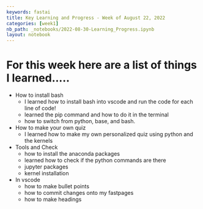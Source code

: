 ```yaml
---
keywords: fastai
title: Key Learning and Progress - Week of August 22, 2022
categories: [week1]
nb_path: _notebooks/2022-08-30-Learning_Progress.ipynb
layout: notebook
---
```


<!--
#################################################
### THIS FILE WAS AUTOGENERATED! DO NOT EDIT! ###
#################################################
# file to edit: _notebooks/2022-08-30-Learning_Progress.ipynb
-->

<div class="container" id="notebook-container">
        
<div class="cell border-box-sizing text_cell rendered"><div class="inner_cell">
<div class="text_cell_render border-box-sizing rendered_html">
<h1 id="For-this-week-here-are-a-list-of-things-I-learned.....">For this week here are a list of things I learned.....<a class="anchor-link" href="#For-this-week-here-are-a-list-of-things-I-learned....."> </a></h1><ul>
<li>How to install bash<ul>
<li>I learned how to install bash into vscode and run the code for each line of code!</li>
<li>learned the pip command and how to do it in the terminal</li>
<li>how to switch from python, base, and bash.</li>
</ul>
</li>
<li>How to make your own quiz<ul>
<li>I learned how to make my own personalized quiz using python and the kernels</li>
</ul>
</li>
<li>Tools and Check<ul>
<li>how to install the anaconda packages</li>
<li>learned how to check if the python commands are there</li>
<li>jupyter packages</li>
<li>kernel installation</li>
</ul>
</li>
<li>In vscode<ul>
<li>how to make bullet points</li>
<li>how to commit changes onto my fastpages</li>
<li>how to make headings</li>
</ul>
</li>
</ul>

</div>
</div>
</div>
</div>
 

